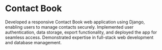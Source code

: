 #  Contact Book
Developed a responsive Contact Book web application using Django, enabling users to manage contacts
securely. Implemented user authentication, data storage, export functionality, and deployed the app for
seamless access. Demonstrated expertise in full-stack web development and database management.
